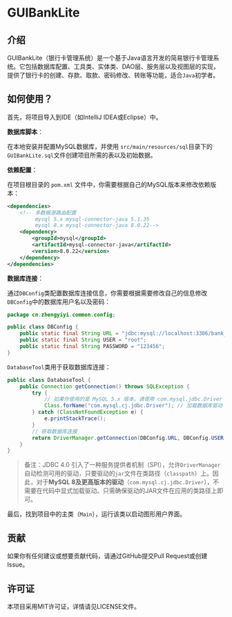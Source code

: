 # GUIBankLite

## 介绍

GUIBankLite（银行卡管理系统）是一个基于Java语言开发的简易银行卡管理系统。它包括数据库配置、工具类、实体类、DAO层、服务层以及视图层的实现，提供了银行卡的创建、存款、取款、密码修改、转账等功能，适合`Java`初学者。

## 如何使用？

首先，将项目导入到IDE（如IntelliJ IDEA或Eclipse）中。

**数据库脚本**：

在本地安装并配置MySQL数据库，并使用 `src/main/resources/sql`目录下的`GUIBankLite.sql`文件创建项目所需的表以及初始数据。

**依赖配置**：

在项目根目录的 `pom.xml` 文件中，你需要根据自己的MySQL版本来修改依赖版本：

```xml
<dependencies>
    <!-- 多数据源路由配置
         mysql 5.x mysql-connector-java 5.1.35
         mysql 8.x mysql-connector-java 8.0.22-->
    <dependency>
        <groupId>mysql</groupId>
        <artifactId>mysql-connector-java</artifactId>
        <version>8.0.22</version>
    </dependency>
</dependencies>
```

**数据库连接**：

通过`DBConfig`类配置数据库连接信息，你需要根据需要修改自己的信息修改`DBConfig`中的数据库用户名以及密码：

```java
package cn.zhengyiyi.common.config;

public class DBConfig {
    public static final String URL = "jdbc:mysql://localhost:3306/bank_lite_db?serverTimezone=UTC";
    public static final String USER = "root";
    public static final String PASSWORD = "123456";
}
```

`DatabaseTool`类用于获取数据库连接：

```java
public class DatabaseTool {
    public Connection getConnection() throws SQLException {
        try {
            // 如果你使用的是 MySQL 5.x 版本，请使用 com.mysql.jdbc.Driver
            Class.forName("com.mysql.cj.jdbc.Driver"); // 加载数据库驱动（也可以不写）
        } catch (ClassNotFoundException e) {
            e.printStackTrace();
        }
        // 获取数据库连接
        return DriverManager.getConnection(DBConfig.URL, DBConfig.USER, DBConfig.PASSWORD);
    }
}
```

> 备注：JDBC 4.0 引入了一种服务提供者机制（SPI），允许`DriverManager`自动检测可用的驱动，只要驱动的`jar`文件在类路径（`classpath`）上。因此，对于**MySQL 8及更高版本的驱动**（`com.mysql.cj.jdbc.Driver`），不需要在代码中显式加载驱动。只需确保驱动的JAR文件在应用的类路径上即可。

最后，找到项目中的主类（`Main`），运行该类以启动图形用户界面。

## 贡献

如果你有任何建议或想要贡献代码，请通过GitHub提交Pull Request或创建Issue。

## 许可证

本项目采用MIT许可证，详情请见LICENSE文件。